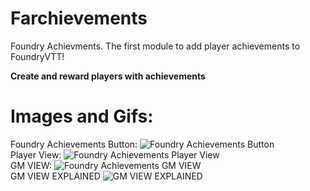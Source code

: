 # Farchievements
Foundry Achievments. The first module to add player achievements to FoundryVTT!

<b>Create and reward players with achievements</b>
<h1>Images and Gifs:</h1>
Foundry Achievements Button:
<img src="https://i.imgur.com/bWEobgB.png" title="Foundry Achievements Button"></img>
<div>
Player View:
<img src="https://i.imgur.com/gDg6gNv.gif" title="Foundry Achievements Player View"></img></br>
</div>
<div>
GM VIEW:                                      
<img src="https://i.imgur.com/ILS3qfQ.png" title="Foundry Achievements GM VIEW"></img></br>
</div>
<div>
GM VIEW EXPLAINED
<img src="https://i.imgur.com/97odi5O.png" title="GM VIEW EXPLAINED"></img></br>
</div>

